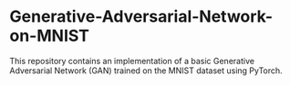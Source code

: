 # Generative-Adversarial-Network-on-MNIST
This repository contains an implementation of a basic Generative Adversarial Network (GAN) trained on the MNIST dataset using PyTorch.
